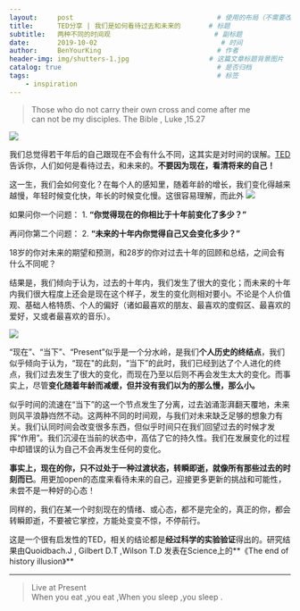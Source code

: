 ```yaml
---
layout:     post                                    # 使用的布局（不需要改）
title:      TED分享 | 我们是如何看待过去和未来的       # 标题 
subtitle:   两种不同的时间观                          # 副标题
date:       2019-10-02                               # 时间
author:     BenYourKing                             # 作者
header-img: img/shutters-1.jpg                    # 这篇文章标题背景图片
catalog: true                                       # 是否归档
tags:                                               # 标签
    - inspiration
---
```



> Those who do not carry their own cross and come after me               
> can not be my disciples. The Bible , Luke ,15.27            


![](https://ftp.bmp.ovh/imgs/2019/10/6b474525918d5070.png)

我们总觉得若干年后的自己跟现在不会有什么不同，这其实是对时间的误解。[TED](http://open.163.com/newview/movie/free?pid=M9UR1UUG9&mid=M9UR56SIT)告诉你，人们如何是看待过去，和未来的。**不要因为现在，看清将来的自己！**         

这一生，我们会如何变化？在每个人的感知里，随着年龄的增长，我们变化得越来越慢，年轻时候变化快，年长的时候变化慢。这很容易理解，而此外
![](https://i.bmp.ovh/imgs/2019/10/35787954b02f62c4.png)
        
如果问你一个问题： 1. **“你觉得现在的你相比于十年前变化了多少？”**
        
再问你第二个问题： 2. **“未来的十年内你觉得自己又会变化多少？”**
        
18岁的你对未来的期望和预测，和28岁的你对过去十年的回顾和总结，之间会有什么不同呢？         

结果是，我们倾向于认为，过去的十年内，我们发生了很大的变化；而未来的十年内我们很大程度上还会是现在这个样子，发生的变化则相对要小。不论是个人价值观、基础人格特质、个人的偏好（诸如最喜欢的朋友、最喜欢的度假区、最喜欢的爱好，又或者最喜欢的音乐）。              

![](https://i.bmp.ovh/imgs/2019/10/da7ef53125ba387e.png)

“现在”、“当下”、“Present”似乎是一个分水岭，是我们**个人历史的终结点**，我们似乎倾向于认为，“现在"的此刻，“当下”的此时，我们已经到达了个人进化的终点，我们过去发生了很大的变化，而现在乃至以后则不再会发生太大的变化。而事实上，尽管**变化随着年龄而减缓，但并没有我们以为的那么慢，那么小。**
            
似乎时间的流速在“当下”的这一个节点发生了分离，过去汹涌澎湃翻天覆地，未来则风平浪静岿然不动。这两种不同的时间观，与我们对未来缺乏足够的想象力有关。我们认同时间会改变很多东西，但似乎时间只在我们回望过去的时候才发挥“作用”。我们沉浸在当前的状态中，高估了它的持久性。我们在发展变化的过程中却错误的认为自己不会再发生任何的变化。         

**事实上，现在的你，只不过处于一种过渡状态，转瞬即逝，就像所有那些过去的时刻而已**。用更加open的态度来看待未来的自己，迎接更多更新的挑战和可能性，未尝不是一种好的心态！           
                        
同样的，我们在某一个时刻现在的情绪、或心态，都不是完全的，真正的你，都会转瞬即逝，不要被它掌控，方能处变变不惊，不停前行。


这是一个很有启发性的TED，相关的结论都是**经过科学的实验验证**得出的。研究结果由Quoidbach.J , Gilbert D.T ,Wilson T.D 发表在Science上的**《The end of history illusion》**          

***

> Live at Present               
> When you eat ,you eat ,When you sleep ,you sleep .                
































